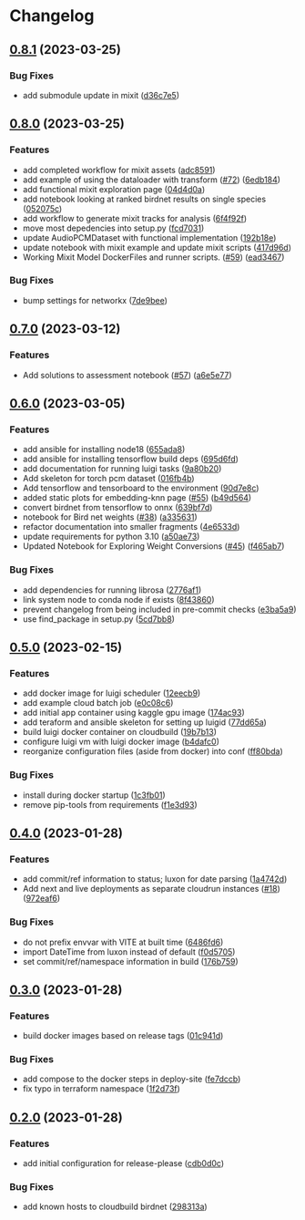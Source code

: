 # Changelog

## [0.8.1](https://github.com/dsgt-birdclef/birdclef-2023/compare/app-v0.8.0...app-v0.8.1) (2023-03-25)


### Bug Fixes

* add submodule update in mixit ([d36c7e5](https://github.com/dsgt-birdclef/birdclef-2023/commit/d36c7e55fb88c7ac87764ed889ef6ea45abdb944))

## [0.8.0](https://github.com/dsgt-birdclef/birdclef-2023/compare/app-v0.7.0...app-v0.8.0) (2023-03-25)


### Features

* add completed workflow for mixit assets ([adc8591](https://github.com/dsgt-birdclef/birdclef-2023/commit/adc85915eb7d292b9b9c5f0c89fdc4394ca65f77))
* add example of using the dataloader with transform ([#72](https://github.com/dsgt-birdclef/birdclef-2023/issues/72)) ([6edb184](https://github.com/dsgt-birdclef/birdclef-2023/commit/6edb18454ac80419afef63eba24074d8f26dc4d4))
* add functional mixit exploration page ([04d4d0a](https://github.com/dsgt-birdclef/birdclef-2023/commit/04d4d0a5a047cd89422411ef7f491649f9bf2c5b))
* add notebook looking at ranked birdnet results on single species ([052075c](https://github.com/dsgt-birdclef/birdclef-2023/commit/052075c6de507b79cc1f74a03a0b7054c56904fe))
* add workflow to generate mixit tracks for analysis ([6f4f92f](https://github.com/dsgt-birdclef/birdclef-2023/commit/6f4f92f511cb4d666ac1d0a1719b19a5b9f39a39))
* move most depedencies into setup.py ([fcd7031](https://github.com/dsgt-birdclef/birdclef-2023/commit/fcd70313a984d08baa8dabf81f89e4be45486b8e))
* update AudioPCMDataset with functional implementation ([192b18e](https://github.com/dsgt-birdclef/birdclef-2023/commit/192b18eb5a420ea716b02e38d4394ba5794a2f32))
* update notebook with mixit example and update mixit scripts ([417d96d](https://github.com/dsgt-birdclef/birdclef-2023/commit/417d96de0d85d56d82421a9a245e84f6e9fc9e10))
* Working Mixit Model DockerFiles and runner scripts. ([#59](https://github.com/dsgt-birdclef/birdclef-2023/issues/59)) ([ead3467](https://github.com/dsgt-birdclef/birdclef-2023/commit/ead34674e49ef9c4fa35fe6e447d241ddd98d897))


### Bug Fixes

* bump settings for networkx ([7de9bee](https://github.com/dsgt-birdclef/birdclef-2023/commit/7de9beea3e8fbed0848a52964ab034e50793436d))

## [0.7.0](https://github.com/dsgt-birdclef/birdclef-2023/compare/app-v0.6.0...app-v0.7.0) (2023-03-12)


### Features

* Add solutions to assessment notebook ([#57](https://github.com/dsgt-birdclef/birdclef-2023/issues/57)) ([a6e5e77](https://github.com/dsgt-birdclef/birdclef-2023/commit/a6e5e7799e5f2245e85b747d59b6cb5617131553))

## [0.6.0](https://github.com/dsgt-birdclef/birdclef-2023/compare/app-v0.5.0...app-v0.6.0) (2023-03-05)


### Features

* add ansible for installing node18 ([655ada8](https://github.com/dsgt-birdclef/birdclef-2023/commit/655ada8a11c867542a1ef8be120e59264b0d0bcd))
* add ansible for installing tensorflow build deps ([695d6fd](https://github.com/dsgt-birdclef/birdclef-2023/commit/695d6fd7b995c66b99a2c1f416300625abbe56df))
* add documentation for running luigi tasks ([9a80b20](https://github.com/dsgt-birdclef/birdclef-2023/commit/9a80b20b7a858f505770ef25925793e87aa677bf))
* Add skeleton for torch pcm dataset ([016fb4b](https://github.com/dsgt-birdclef/birdclef-2023/commit/016fb4b731832af11f92dfe22602bc823dd1820a))
* Add tensorflow and tensorboard to the environment ([90d7e8c](https://github.com/dsgt-birdclef/birdclef-2023/commit/90d7e8c554d63f694c24c58c73811b2cc9821383))
* added static plots for embedding-knn page ([#55](https://github.com/dsgt-birdclef/birdclef-2023/issues/55)) ([b49d564](https://github.com/dsgt-birdclef/birdclef-2023/commit/b49d564afc97bf6c2dafeb8fe787c29c6e9f2da7))
* convert birdnet from tensorflow to onnx ([639bf7d](https://github.com/dsgt-birdclef/birdclef-2023/commit/639bf7d5460bee6c1f424b1fedc4c51bb194472a))
* notebook for Bird net weights ([#38](https://github.com/dsgt-birdclef/birdclef-2023/issues/38)) ([a335631](https://github.com/dsgt-birdclef/birdclef-2023/commit/a3356316004dfd67697c04658a0d69d8a0dc1c82))
* refactor documentation into smaller fragments ([4e6533d](https://github.com/dsgt-birdclef/birdclef-2023/commit/4e6533d67cf1b44785b3b5fdbe42c8e91dd35a15))
* update requirements for python 3.10 ([a50ae73](https://github.com/dsgt-birdclef/birdclef-2023/commit/a50ae73f7be28bfd0229475241722b1335b5da66))
* Updated Notebook for Exploring Weight Conversions ([#45](https://github.com/dsgt-birdclef/birdclef-2023/issues/45)) ([f465ab7](https://github.com/dsgt-birdclef/birdclef-2023/commit/f465ab7c6f8fbdfbb99e75dfbc7a1442b6171bd0))


### Bug Fixes

* add dependencies for running librosa ([2776af1](https://github.com/dsgt-birdclef/birdclef-2023/commit/2776af155dff0693491ab9f9fa053d7571652604))
* link system node to conda node if exists ([8f43860](https://github.com/dsgt-birdclef/birdclef-2023/commit/8f43860a00045faaf4bfb334af3e65f16258b291))
* prevent changelog from being included in pre-commit checks ([e3ba5a9](https://github.com/dsgt-birdclef/birdclef-2023/commit/e3ba5a91b735381ce57315bd6f29e128de7924ca))
* use find_package in setup.py ([5cd7bb8](https://github.com/dsgt-birdclef/birdclef-2023/commit/5cd7bb8e638c6df4e3563e29e8ce66195f2c8f5a))

## [0.5.0](https://github.com/dsgt-birdclef/birdclef-2023/compare/app-v0.4.0...app-v0.5.0) (2023-02-15)


### Features

* add docker image for luigi scheduler ([12eecb9](https://github.com/dsgt-birdclef/birdclef-2023/commit/12eecb94736de9580417d1789d1858459496fd6c))
* add example cloud batch job ([e0c08c6](https://github.com/dsgt-birdclef/birdclef-2023/commit/e0c08c647a80a217d089322db36cb99b9d24f9f3))
* add initial app container using kaggle gpu image ([174ac93](https://github.com/dsgt-birdclef/birdclef-2023/commit/174ac93941032beb34cfe4012149776c52ca7e02))
* add teraform and ansible skeleton for setting up luigid ([77dd65a](https://github.com/dsgt-birdclef/birdclef-2023/commit/77dd65aa1548ce9ccee08d32f624b8608de765f5))
* build luigi docker container on cloudbuild ([19b7b13](https://github.com/dsgt-birdclef/birdclef-2023/commit/19b7b13eae71324d3759ddd9a3f3973e4f7bfb78))
* configure luigi vm with luigi docker image ([b4dafc0](https://github.com/dsgt-birdclef/birdclef-2023/commit/b4dafc09a9a842060cd32a827ed7b84bca3ca737))
* reorganize configuration files (aside from docker) into conf ([ff80bda](https://github.com/dsgt-birdclef/birdclef-2023/commit/ff80bda8ac1a2c410d073119ca46f8bc6da60b4f))


### Bug Fixes

* install during docker startup ([1c3fb01](https://github.com/dsgt-birdclef/birdclef-2023/commit/1c3fb018001dadbaf664231b2cef3d16c489bf6a))
* remove pip-tools from requirements ([f1e3d93](https://github.com/dsgt-birdclef/birdclef-2023/commit/f1e3d939d01e595ac0c7504bc630f8846df1d88d))

## [0.4.0](https://github.com/dsgt-birdclef/birdclef-2023/compare/app-v0.3.0...app-v0.4.0) (2023-01-28)

### Features

- add commit/ref information to status; luxon for date parsing ([1a4742d](https://github.com/dsgt-birdclef/birdclef-2023/commit/1a4742d757bf58507a6fc3f741be5115409e67c0))
- Add next and live deployments as separate cloudrun instances ([#18](https://github.com/dsgt-birdclef/birdclef-2023/issues/18)) ([972eaf6](https://github.com/dsgt-birdclef/birdclef-2023/commit/972eaf6b7fb37de8e6cd47d4e8bfef07d8bec556))

### Bug Fixes

- do not prefix envvar with VITE at built time ([6486fd6](https://github.com/dsgt-birdclef/birdclef-2023/commit/6486fd6d84e677872e7f210cdd27e351e0eb9cb0))
- import DateTime from luxon instead of default ([f0d5705](https://github.com/dsgt-birdclef/birdclef-2023/commit/f0d57058cb0ecdd279a756128b4eafcb9c7c1638))
- set commit/ref/namespace information in build ([176b759](https://github.com/dsgt-birdclef/birdclef-2023/commit/176b7598c9f4b52db725d6a4641f10b8bb3a025e))

## [0.3.0](https://github.com/dsgt-birdclef/birdclef-2023/compare/app-v0.2.0...app-v0.3.0) (2023-01-28)

### Features

- build docker images based on release tags ([01c941d](https://github.com/dsgt-birdclef/birdclef-2023/commit/01c941dd1c618419d8e798a2fcdc19717943a18c))

### Bug Fixes

- add compose to the docker steps in deploy-site ([fe7dccb](https://github.com/dsgt-birdclef/birdclef-2023/commit/fe7dccb4742126fbe69caa550cacbe22da01700e))
- fix typo in terraform namespace ([1f2d73f](https://github.com/dsgt-birdclef/birdclef-2023/commit/1f2d73f8dfcf3a695e1771a5b20c9411f1fdd4d8))

## [0.2.0](https://github.com/dsgt-birdclef/birdclef-2023/compare/app-v0.1.0...app-v0.2.0) (2023-01-28)

### Features

- add initial configuration for release-please ([cdb0d0c](https://github.com/dsgt-birdclef/birdclef-2023/commit/cdb0d0cea6a852f5f0f5ada1358220811f548f94))

### Bug Fixes

- add known hosts to cloudbuild birdnet ([298313a](https://github.com/dsgt-birdclef/birdclef-2023/commit/298313ab37e99ad581cbc218d231487aa2b96b9d))
